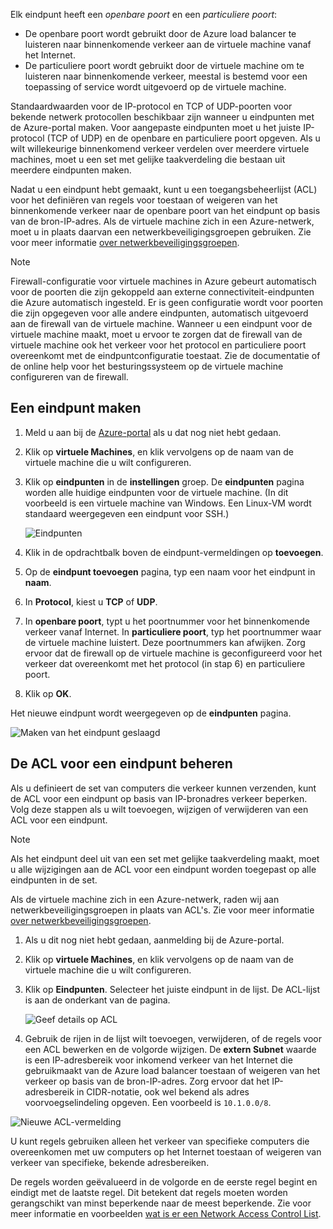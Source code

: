 
Elk eindpunt heeft een *openbare poort* en een *particuliere poort*:

* De openbare poort wordt gebruikt door de Azure load balancer te luisteren naar binnenkomende verkeer aan de virtuele machine vanaf het Internet.
* De particuliere poort wordt gebruikt door de virtuele machine om te luisteren naar binnenkomende verkeer, meestal is bestemd voor een toepassing of service wordt uitgevoerd op de virtuele machine.

Standaardwaarden voor de IP-protocol en TCP of UDP-poorten voor bekende netwerk protocollen beschikbaar zijn wanneer u eindpunten met de Azure-portal maken. Voor aangepaste eindpunten moet u het juiste IP-protocol (TCP of UDP) en de openbare en particuliere poort opgeven. Als u wilt willekeurige binnenkomend verkeer verdelen over meerdere virtuele machines, moet u een set met gelijke taakverdeling die bestaan uit meerdere eindpunten maken.

Nadat u een eindpunt hebt gemaakt, kunt u een toegangsbeheerlijst (ACL) voor het definiëren van regels voor toestaan of weigeren van het binnenkomende verkeer naar de openbare poort van het eindpunt op basis van de bron-IP-adres. Als de virtuele machine zich in een Azure-netwerk, moet u in plaats daarvan een netwerkbeveiligingsgroepen gebruiken. Zie voor meer informatie [over netwerkbeveiligingsgroepen](../articles/virtual-network/virtual-networks-nsg.md).

> [!NOTE]
> Firewall-configuratie voor virtuele machines in Azure gebeurt automatisch voor de poorten die zijn gekoppeld aan externe connectiviteit-eindpunten die Azure automatisch ingesteld. Er is geen configuratie wordt voor poorten die zijn opgegeven voor alle andere eindpunten, automatisch uitgevoerd aan de firewall van de virtuele machine. Wanneer u een eindpunt voor de virtuele machine maakt, moet u ervoor te zorgen dat de firewall van de virtuele machine ook het verkeer voor het protocol en particuliere poort overeenkomt met de eindpuntconfiguratie toestaat. Zie de documentatie of de online help voor het besturingssysteem op de virtuele machine configureren van de firewall.
>
>

## <a name="create-an-endpoint"></a>Een eindpunt maken
1. Meld u aan bij de [Azure-portal](https://portal.azure.com) als u dat nog niet hebt gedaan.
2. Klik op **virtuele Machines**, en klik vervolgens op de naam van de virtuele machine die u wilt configureren.
3. Klik op **eindpunten** in de **instellingen** groep. De **eindpunten** pagina worden alle huidige eindpunten voor de virtuele machine. (In dit voorbeeld is een virtuele machine van Windows. Een Linux-VM wordt standaard weergegeven een eindpunt voor SSH.)

   <!-- ![Endpoints](./media/virtual-machines-common-classic-setup-endpoints/endpointswindows.png) -->
   ![Eindpunten](./media/virtual-machines-common-classic-setup-endpoints/endpointsblade.png)

4. Klik in de opdrachtbalk boven de eindpunt-vermeldingen op **toevoegen**.
5. Op de **eindpunt toevoegen** pagina, typ een naam voor het eindpunt in **naam**.
6. In **Protocol**, kiest u **TCP** of **UDP**.
7. In **openbare poort**, typt u het poortnummer voor het binnenkomende verkeer vanaf Internet. In **particuliere poort**, typ het poortnummer waar de virtuele machine luistert. Deze poortnummers kan afwijken. Zorg ervoor dat de firewall op de virtuele machine is geconfigureerd voor het verkeer dat overeenkomt met het protocol (in stap 6) en particuliere poort.
10. Klik op **OK**.

Het nieuwe eindpunt wordt weergegeven op de **eindpunten** pagina.

![Maken van het eindpunt geslaagd](./media/virtual-machines-common-classic-setup-endpoints/endpointcreated.png)

## <a name="manage-the-acl-on-an-endpoint"></a>De ACL voor een eindpunt beheren
Als u definieert de set van computers die verkeer kunnen verzenden, kunt de ACL voor een eindpunt op basis van IP-bronadres verkeer beperken. Volg deze stappen als u wilt toevoegen, wijzigen of verwijderen van een ACL voor een eindpunt.

> [!NOTE]
> Als het eindpunt deel uit van een set met gelijke taakverdeling maakt, moet u alle wijzigingen aan de ACL voor een eindpunt worden toegepast op alle eindpunten in de set.
>
>

Als de virtuele machine zich in een Azure-netwerk, raden wij aan netwerkbeveiligingsgroepen in plaats van ACL's. Zie voor meer informatie [over netwerkbeveiligingsgroepen](../articles/virtual-network/virtual-networks-nsg.md).

1. Als u dit nog niet hebt gedaan, aanmelding bij de Azure-portal.
2. Klik op **virtuele Machines**, en klik vervolgens op de naam van de virtuele machine die u wilt configureren.
3. Klik op **Eindpunten**. Selecteer het juiste eindpunt in de lijst. De ACL-lijst is aan de onderkant van de pagina.

   ![Geef details op ACL](./media/virtual-machines-common-classic-setup-endpoints/aclpreentry.png)

4. Gebruik de rijen in de lijst wilt toevoegen, verwijderen, of de regels voor een ACL bewerken en de volgorde wijzigen. De **extern Subnet** waarde is een IP-adresbereik voor inkomend verkeer van het Internet die gebruikmaakt van de Azure load balancer toestaan of weigeren van het verkeer op basis van de bron-IP-adres. Zorg ervoor dat het IP-adresbereik in CIDR-notatie, ook wel bekend als adres voorvoegselindeling opgeven. Een voorbeeld is `10.1.0.0/8`.

 ![Nieuwe ACL-vermelding](./media/virtual-machines-common-classic-setup-endpoints/newaclentry.png)


U kunt regels gebruiken alleen het verkeer van specifieke computers die overeenkomen met uw computers op het Internet toestaan of weigeren van verkeer van specifieke, bekende adresbereiken.

De regels worden geëvalueerd in de volgorde en de eerste regel begint en eindigt met de laatste regel. Dit betekent dat regels moeten worden gerangschikt van minst beperkende naar de meest beperkende. Zie voor meer informatie en voorbeelden [wat is er een Network Access Control List](../articles/virtual-network/virtual-networks-acl.md).
